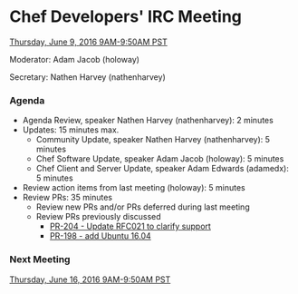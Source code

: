 # Chef Developers' IRC Meeting

[Thursday, June 9, 2016 9AM-9:50AM PST](http://everytimezone.com/#2016-6-9,240,cn3)

Moderator:  Adam Jacob (holoway)

Secretary:  Nathen Harvey (nathenharvey)

### Agenda
* Agenda Review, speaker Nathen Harvey (nathenharvey): 2 minutes
* Updates: 15 minutes max.
  * Community Update, speaker Nathen Harvey (nathenharvey): 5 minutes
  * Chef Software Update, speaker Adam Jacob (holoway): 5 minutes
  * Chef Client and Server Update, speaker Adam Edwards (adamedx): 5 minutes
* Review action items from last meeting (holoway): 5 minutes
* Review PRs:  35 minutes
  * Review new PRs and/or PRs deferred during last meeting
  * Review PRs previously discussed
    * [PR-204 - Update RFC021 to clarify support](https://github.com/chef/chef-rfc/pull/204)
    * [PR-198 - add Ubuntu 16.04](https://github.com/chef/chef-rfc/pull/198)

### Next Meeting

[Thursday, June 16, 2016 9AM-9:50AM PST](http://everytimezone.com/#2016-6-16,240,cn3)
